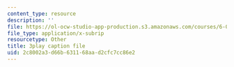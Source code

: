 ```yaml
---
content_type: resource
description: ''
file: https://ol-ocw-studio-app-production.s3.amazonaws.com/courses/6-0001-introduction-to-computer-science-and-programming-in-python-fall-2016/2c8002a3d66b631168aad2cfc7cc86e2_o9nW0uBqvEo.srt
file_type: application/x-subrip
resourcetype: Other
title: 3play caption file
uid: 2c8002a3-d66b-6311-68aa-d2cfc7cc86e2
---
```

